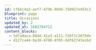 ```yaml
---
id: cfbbc4a2-aef7-479b-90d8-758917e453c2
blueprint: page
title: Occasions
updated_by: 2
updated_at: 1685784712
content_blocks:
  - 5dfadaca-88dd-41a3-a111-f20f1c2079de
  - d127ca44-9a38-4788-8f05-ddf62743ac6d
---
```

